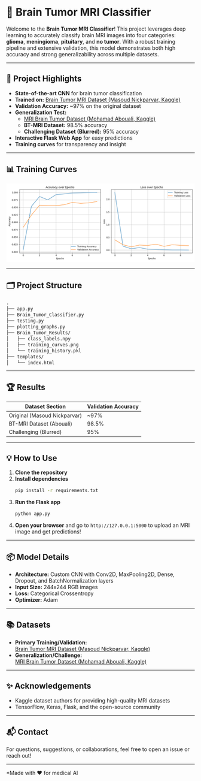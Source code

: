 # 🧠 Brain Tumor MRI Classifier

Welcome to the **Brain Tumor MRI Classifier**! This project leverages deep learning to accurately classify brain MRI images into four categories: **glioma**, **meningioma**, **pituitary**, and **no tumor**. With a robust training pipeline and extensive validation, this model demonstrates both high accuracy and strong generalizability across multiple datasets.

---

## 🚀 Project Highlights

- **State-of-the-art CNN** for brain tumor classification
- **Trained on:** [Brain Tumor MRI Dataset (Masoud Nickparvar, Kaggle)](https://www.kaggle.com/datasets/masoudnickparvar/brain-tumor-mri-dataset/data)
- **Validation Accuracy:** ~97% on the original dataset
- **Generalization Test:**  
  - [MRI Brain Tumor Dataset (Mohamad Abouali, Kaggle)](https://www.kaggle.com/datasets/mohamadabouali1/mri-brain-tumor-dataset-4-class-7023-images?utm_source=chatgpt.com)  
  - **BT-MRI Dataset:** 98.5% accuracy  
  - **Challenging Dataset (Blurred):** 95% accuracy
- **Interactive Flask Web App** for easy predictions
- **Training curves** for transparency and insight

---

## 📊 Training Curves

![Training Curves](Brain_Tumor_Results/training_curves.png)

---

## 🗂️ Project Structure

```
.
├── app.py
├── Brain_Tumor_Classifier.py
├── testing.py
├── plotting_graphs.py
├── Brain_Tumor_Results/
│   ├── class_labels.npy
│   ├── training_curves.png
│   └── training_history.pkl
├── templates/
│   └── index.html
```

---

## 🏆 Results

| Dataset Section                | Validation Accuracy |
|------------------------------- |--------------------|
| Original (Masoud Nickparvar)   | ~97%               |
| BT-MRI Dataset (Abouali)       | 98.5%              |
| Challenging (Blurred)          | 95%                |

---

## 💡 How to Use

1. **Clone the repository**
2. **Install dependencies**
   ```sh
   pip install -r requirements.txt
   ```
3. **Run the Flask app**
   ```sh
   python app.py
   ```
4. **Open your browser** and go to `http://127.0.0.1:5000` to upload an MRI image and get predictions!

---

## 📦 Model Details

- **Architecture:** Custom CNN with Conv2D, MaxPooling2D, Dense, Dropout, and BatchNormalization layers
- **Input Size:** 244x244 RGB images
- **Loss:** Categorical Crossentropy
- **Optimizer:** Adam

---

## 📚 Datasets

- **Primary Training/Validation:**  
  [Brain Tumor MRI Dataset (Masoud Nickparvar, Kaggle)](https://www.kaggle.com/datasets/masoudnickparvar/brain-tumor-mri-dataset/data)
- **Generalization/Challenge:**  
  [MRI Brain Tumor Dataset (Mohamad Abouali, Kaggle)](https://www.kaggle.com/datasets/mohamadabouali1/mri-brain-tumor-dataset-4-class-7023-images?utm_source=chatgpt.com)

---

## ✨ Acknowledgements

- Kaggle dataset authors for providing high-quality MRI datasets
- TensorFlow, Keras, Flask, and the open-source community

---

## 📬 Contact

For questions, suggestions, or collaborations, feel free to open an issue or reach out!

---

*Made with ❤️ for medical AI
